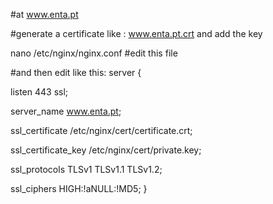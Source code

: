 #at www.enta.pt


#generate a certificate like : www.enta.pt.crt and add the key

nano /etc/nginx/nginx.conf   #edit this file

#and then edit like this:
server {

listen 443 ssl;

server_name www.enta.pt;

ssl_certificate /etc/nginx/cert/certificate.crt;

ssl_certificate_key /etc/nginx/cert/private.key;

ssl_protocols TLSv1 TLSv1.1 TLSv1.2;

ssl_ciphers HIGH:!aNULL:!MD5;
}



